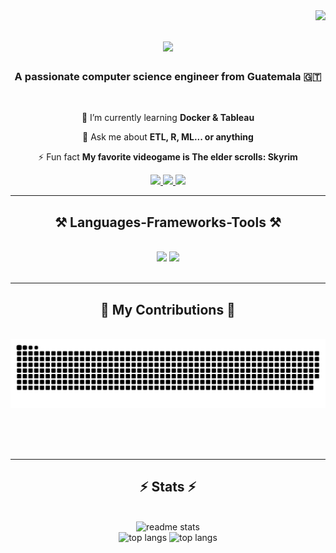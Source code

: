 <img align="right" src="https://visitor-badge.laobi.icu/badge?page_id=AndresQuinto5.AndresQuinto5" />

<h1 align="center">
    <img src="https://readme-typing-svg.herokuapp.com/?font=Righteous&size=35&center=true&vCenter=true&width=500&height=70&duration=4000&lines=Hi+There!+👋;+I'm+Andres+Quinto!;" />
</h1>

<h3 align="center">A passionate computer science engineer from Guatemala 🇬🇹</h3>

<br/>

<div align="center">
 
 🌱 I’m currently learning **Docker & Tableau**

💬 Ask me about **ETL, R, ML... or anything**

⚡ Fun fact **My favorite videogame is The elder scrolls: Skyrim**

 </div>
 
<div align="center"> 
  <a href="mailto:aeqv226@gmail.com">
    <img src="https://img.shields.io/badge/Gmail-333333?style=for-the-badge&logo=gmail&logoColor=red" />
  </a>
  <a href="https://www.linkedin.com/in/aeqv226" target="_blank">
    <img src="https://img.shields.io/badge/LinkedIn-0077B5?style=for-the-badge&logo=linkedin&logoColor=white" target="_blank" />
  </a>
  <a href="https://www.datascienceportfol.io/Andr%C3%A9sQuinto" target="_blank">
     <img src="https://img.shields.io/badge/Portfolio-FF5722?style=for-the-badge&logo=todoist&logoColor=white" target="_blank" /> <!-- sqlite, safari, google-chrome are other good icon options -->
  </a>
</div>

 <hr/>
 
<h2 align="center">⚒️ Languages-Frameworks-Tools ⚒️</h2>
<br/>
<div align="center">
    <img src="https://skillicons.dev/icons?i=vscode,github,figma,git,r,anaconda,cmake,discord,ai,linkedin,linux,unity" />
    <img src="https://skillicons.dev/icons?i=nodejs,python,javascript,mongodb,c,mysql,flask,github,md,regex,yarn" /><br>
</div>

<br/>
<hr/>

<div align="center">
  <h2>🐍 My Contributions 🐍</h2>
  <br>
  <img alt="snake eating my contributions" src="https://raw.githubusercontent.com/AndresQuinto5/AndresQuinto5/output/github-contribution-grid-snake.svg" />
  
  <br/><br/><br/>
<div align="center">
  <hr/>
  <h2>⚡ Stats ⚡</h2>
  <br/>

  <div align="center">
    <img width="390" src="https://github-readme-stats-salesp07.vercel.app/api?username=AndresQuinto5&count_private=true&show_icons=true&theme=react&rank_icon=github&border_radius=10" alt="readme stats" />
    <br/>
    <img width="325" src="https://github-readme-stats-salesp07.vercel.app/api/top-langs/?username=AndresQuinto5&hide=HTML&langs_count=8&layout=compact&theme=react&border_radius=10&size_weight=0.5&count_weight=0.5&exclude_repo=github-readme-stats" alt="top langs" />
    <img width="325" src="https://streak-stats.demolab.com/?user=DenverCoder1&theme=dark&hide=HTML&langs_count=8&layout=compact&theme=react&border_radius=10&size_weight=0.5&count_weight=0.5&exclude_repo=github-readme-stats" alt="top langs" />
  </div>

